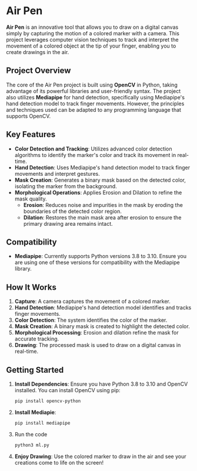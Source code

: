 # Air Pen

**Air Pen** is an innovative tool that allows you to draw on a digital canvas simply by capturing the motion of a colored marker with a camera. This project leverages computer vision techniques to track and interpret the movement of a colored object at the tip of your finger, enabling you to create drawings in the air.

## Project Overview

The core of the Air Pen project is built using **OpenCV** in Python, taking advantage of its powerful libraries and user-friendly syntax. The project also utilizes **Mediapipe** for hand detection, specifically using Mediapipe's hand detection model to track finger movements. However, the principles and techniques used can be adapted to any programming language that supports OpenCV.

## Key Features

- **Color Detection and Tracking**: Utilizes advanced color detection algorithms to identify the marker's color and track its movement in real-time.
- **Hand Detection**: Uses Mediapipe's hand detection model to track finger movements and interpret gestures.
- **Mask Creation**: Generates a binary mask based on the detected color, isolating the marker from the background.
- **Morphological Operations**: Applies Erosion and Dilation to refine the mask quality.
  - **Erosion**: Reduces noise and impurities in the mask by eroding the boundaries of the detected color region.
  - **Dilation**: Restores the main mask area after erosion to ensure the primary drawing area remains intact.

## Compatibility

- **Mediapipe**: Currently supports Python versions 3.8 to 3.10. Ensure you are using one of these versions for compatibility with the Mediapipe library.

## How It Works

1. **Capture**: A camera captures the movement of a colored marker.
2. **Hand Detection**: Mediapipe's hand detection model identifies and tracks finger movements.
3. **Color Detection**: The system identifies the color of the marker.
4. **Mask Creation**: A binary mask is created to highlight the detected color.
5. **Morphological Processing**: Erosion and dilation refine the mask for accurate tracking.
6. **Drawing**: The processed mask is used to draw on a digital canvas in real-time.

## Getting Started

1. **Install Dependencies**: Ensure you have Python 3.8 to 3.10 and OpenCV installed. You can install OpenCV using pip:
   ```bash
   pip install opencv-python
2. **Install  Mediapie**:
   ```bash
   pip install mediapipe
3. Run the code
   ```bash
   python3 ml.py
4. **Enjoy Drawing**: Use the colored marker to draw in the air and see your creations come to life on the screen!
